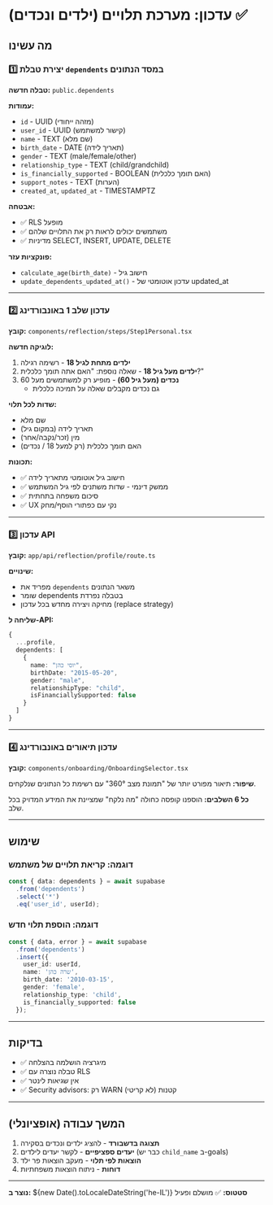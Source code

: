 # עדכון: מערכת תלויים (ילדים ונכדים) ✅

## מה עשינו

### 1️⃣ יצירת טבלת `dependents` במסד הנתונים

**טבלה חדשה:** `public.dependents`

**עמודות:**
- `id` - UUID (מזהה ייחודי)
- `user_id` - UUID (קישור למשתמש)
- `name` - TEXT (שם מלא)
- `birth_date` - DATE (תאריך לידה)
- `gender` - TEXT (male/female/other)
- `relationship_type` - TEXT (child/grandchild)
- `is_financially_supported` - BOOLEAN (האם תומך כלכלית)
- `support_notes` - TEXT (הערות)
- `created_at`, `updated_at` - TIMESTAMPTZ

**אבטחה:**
- ✅ RLS מופעל
- ✅ משתמשים יכולים לראות רק את התלויים שלהם
- ✅ מדיניות SELECT, INSERT, UPDATE, DELETE

**פונקציות עזר:**
- `calculate_age(birth_date)` - חישוב גיל
- `update_dependents_updated_at()` - עדכון אוטומטי של updated_at

---

### 2️⃣ עדכון שלב 1 באונבורדינג

**קובץ:** `components/reflection/steps/Step1Personal.tsx`

**לוגיקה חדשה:**
1. **ילדים מתחת לגיל 18** - רשימה רגילה
2. **ילדים מעל גיל 18** - שאלה נוספת: "האם אתה תומך כלכלית?"
3. **נכדים (מעל גיל 60)** - מופיע רק למשתמשים מעל 60
   - גם נכדים מקבלים שאלה על תמיכה כלכלית

**שדות לכל תלוי:**
- שם מלא
- תאריך לידה (במקום גיל)
- מין (זכר/נקבה/אחר)
- האם תומך כלכלית (רק למעל 18 / נכדים)

**תכונות:**
- ✅ חישוב גיל אוטומטי מתאריך לידה
- ✅ ממשק דינמי - שדות משתנים לפי גיל המשתמש
- ✅ סיכום משפחה בתחתית
- ✅ UX נקי עם כפתורי הוסף/מחק

---

### 3️⃣ עדכון API

**קובץ:** `app/api/reflection/profile/route.ts`

**שינויים:**
- מפריד את `dependents` משאר הנתונים
- שומר dependents בטבלה נפרדת
- מחיקה ויצירה מחדש בכל עדכון (replace strategy)

**שליחה ל-API:**
```typescript
{
  ...profile,
  dependents: [
    {
      name: "יוסי כהן",
      birthDate: "2015-05-20",
      gender: "male",
      relationshipType: "child",
      isFinanciallySupported: false
    }
  ]
}
```

---

### 4️⃣ עדכון תיאורים באונבורדינג

**קובץ:** `components/onboarding/OnboardingSelector.tsx`

**שיפור:** תיאור מפורט יותר של "תמונת מצב 360°" עם רשימת כל הנתונים שנלקחים.

**כל 6 השלבים:** הוספנו קופסה כחולה "מה נלקח" שמציינת את המידע המדויק בכל שלב.

---

## שימוש

### דוגמה: קריאת תלויים של משתמש

```typescript
const { data: dependents } = await supabase
  .from('dependents')
  .select('*')
  .eq('user_id', userId);
```

### דוגמה: הוספת תלוי חדש

```typescript
const { data, error } = await supabase
  .from('dependents')
  .insert({
    user_id: userId,
    name: 'שרה כהן',
    birth_date: '2010-03-15',
    gender: 'female',
    relationship_type: 'child',
    is_financially_supported: false
  });
```

---

## בדיקות

- ✅ מיגרציה הושלמה בהצלחה
- ✅ טבלה נוצרה עם RLS
- ✅ אין שגיאות לינטר
- ✅ Security advisors: רק WARN קטנות (לא קריטי)

---

## המשך עבודה (אופציונלי)

1. **תצוגה בדשבורד** - להציג ילדים ונכדים בסקירה
2. **יעדים ספציפיים** - לקשר יעדים לילדים (כבר יש `child_name` ב-goals)
3. **הוצאות לפי תלוי** - מעקב הוצאות פר ילד
4. **דוחות** - ניתוח הוצאות משפחתיות

---

**נוצר ב:** ${new Date().toLocaleDateString('he-IL')}
**סטטוס:** ✅ מושלם ופעיל

